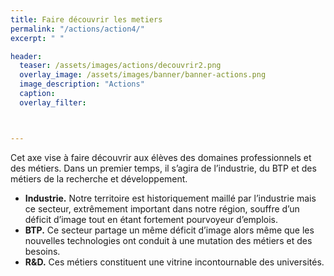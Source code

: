 ```yaml
---
title: Faire découvrir les metiers
permalink: "/actions/action4/"
excerpt: " "

header:
  teaser: /assets/images/actions/decouvrir2.png
  overlay_image: /assets/images/banner/banner-actions.png
  image_description: "Actions"
  caption: 
  overlay_filter: 



---
```



 Cet axe vise à faire découvrir aux élèves des domaines professionnels et des métiers. Dans un premier temps, il s’agira de l’industrie, du BTP et des métiers de la recherche et développement. 
+ **Industrie.** Notre territoire est historiquement maillé par l’industrie mais ce secteur, extrêmement important dans notre région, souffre d’un déficit d’image tout en étant fortement pourvoyeur d’emplois. 
+ **BTP.** Ce secteur partage un même déficit d’image alors même que les nouvelles technologies ont conduit à une mutation des métiers et des besoins. 
+ **R&D.** Ces métiers constituent une vitrine incontournable des universités.  




